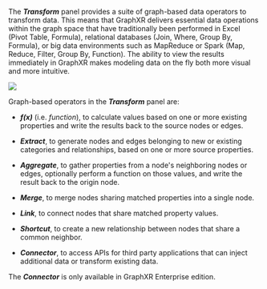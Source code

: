 The _**Transform**_ panel provides a suite of graph-based data operators to transform data. This means that GraphXR delivers essential data operations within the graph space that have traditionally been performed in Excel (Pivot Table, Formula), relational databases (Join, Where, Group By, Formula), or big data environments such as MapReduce or Spark (Map, Reduce, Filter, Group By, Function). The ability to view the results immediately in GraphXR makes modeling data on the fly both more visual and more intuitive.

![](https://kineviz.atlassian.net/wiki/download/attachments/1719537309/06_00_01_TransformPanel720.png?api=v2)

Graph-based operators in the _**Transform**_ panel are:

*   _**f(x)**_ (i.e. _function_), to calculate values based on one or more existing properties and write the results back to the source nodes or edges.
    
*   _**Extract**_, to generate nodes and edges belonging to new or existing categories and relationships, based on one or more source properties.
    
*   _**Aggregate**_, to gather properties from a node's neighboring nodes or edges, optionally perform a function on those values, and write the result back to the origin node.
    
*   _**Merge**_, to merge nodes sharing matched properties into a single node.
    
*   _**Link**_, to connect nodes that share matched property values.
    
*   _**Shortcut**_, to create a new relationship between nodes that share a common neighbor.
    
*   _**Connector**_, to access APIs for third party applications that can inject additional data or transform existing data.

The _**Connector**_ is only available in GraphXR Enterprise edition.